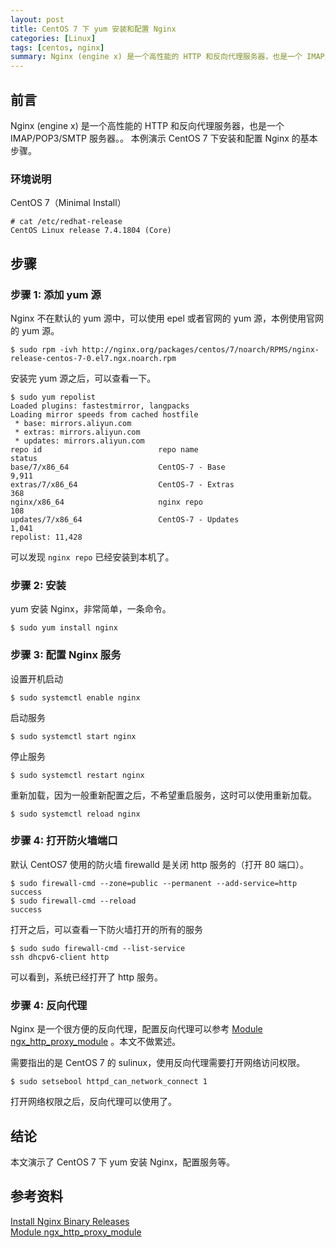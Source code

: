 ```yaml
---
layout: post
title: CentOS 7 下 yum 安装和配置 Nginx 
categories: [Linux]
tags: [centos, nginx]
summary: Nginx (engine x) 是一个高性能的 HTTP 和反向代理服务器，也是一个 IMAP/POP3/SMTP 服务器。。 本例演示 CentOS 7 下安装和配置 Nginx 的基本步骤。
---
```

## 前言
Nginx (engine x) 是一个高性能的 HTTP 和反向代理服务器，也是一个 IMAP/POP3/SMTP 服务器。。 本例演示 CentOS 7 下安装和配置 Nginx 的基本步骤。

### 环境说明
CentOS 7（Minimal Install）

```terminal
# cat /etc/redhat-release 
CentOS Linux release 7.4.1804 (Core) 
```

## 步骤

### 步骤 1: 添加 yum 源
Nginx 不在默认的 yum 源中，可以使用 epel 或者官网的 yum 源，本例使用官网的 yum 源。

```terminal
$ sudo rpm -ivh http://nginx.org/packages/centos/7/noarch/RPMS/nginx-release-centos-7-0.el7.ngx.noarch.rpm
```

安装完 yum 源之后，可以查看一下。

```terminal
$ sudo yum repolist
Loaded plugins: fastestmirror, langpacks
Loading mirror speeds from cached hostfile
 * base: mirrors.aliyun.com
 * extras: mirrors.aliyun.com
 * updates: mirrors.aliyun.com
repo id                          repo name                          status
base/7/x86_64                    CentOS-7 - Base                    9,911
extras/7/x86_64                  CentOS-7 - Extras                    368
nginx/x86_64                     nginx repo                           108
updates/7/x86_64                 CentOS-7 - Updates                 1,041
repolist: 11,428
```

可以发现 `nginx repo` 已经安装到本机了。

### 步骤 2: 安装

yum 安装 Nginx，非常简单，一条命令。

```terminal
$ sudo yum install nginx
```

### 步骤 3: 配置 Nginx 服务

设置开机启动

```terminal
$ sudo systemctl enable nginx
```

启动服务

```terminal
$ sudo systemctl start nginx
```

停止服务

```terminal
$ sudo systemctl restart nginx
```

重新加载，因为一般重新配置之后，不希望重启服务，这时可以使用重新加载。

```terminal
$ sudo systemctl reload nginx
```

### 步骤 4: 打开防火墙端口

默认 CentOS7 使用的防火墙 firewalld 是关闭 http 服务的（打开 80 端口）。

```terminal
$ sudo firewall-cmd --zone=public --permanent --add-service=http
success
$ sudo firewall-cmd --reload
success
```

打开之后，可以查看一下防火墙打开的所有的服务

```terminal
$ sudo sudo firewall-cmd --list-service
ssh dhcpv6-client http
```

可以看到，系统已经打开了 http 服务。

### 步骤 4: 反向代理

Nginx 是一个很方便的反向代理，配置反向代理可以参考 [Module ngx_http_proxy_module][2] 。本文不做累述。

需要指出的是 CentOS 7 的 sulinux，使用反向代理需要打开网络访问权限。

```terminal
$ sudo setsebool httpd_can_network_connect 1 
```

打开网络权限之后，反向代理可以使用了。

## 结论
本文演示了 CentOS 7 下 yum 安装 Nginx，配置服务等。

## 参考资料
[Install Nginx Binary Releases][1]  
[Module ngx_http_proxy_module][2]  

 
[1]: https://www.nginx.com/resources/wiki/start/topics/tutorials/install/  
[2]: http://nginx.org/en/docs/http/ngx_http_proxy_module.html
